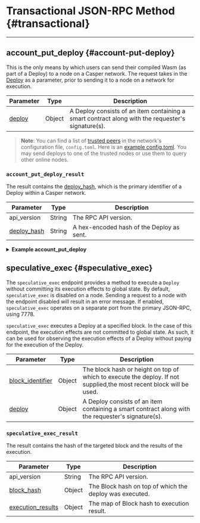 # Transactional JSON-RPC Method {#transactional}

---

## account_put_deploy {#account-put-deploy}

This is the only means by which users can send their compiled Wasm (as part of a Deploy) to a node on a Casper network. The request takes in the [Deploy](../../../design/execution-semantics#execution-semantics-deploys) as a parameter, prior to sending it to a node on a network for execution.

|Parameter|Type|Description|
|---------|----|-----------|
|[deploy](../../sdkspec/types_chain#deploy)|Object|A Deploy consists of an item containing a smart contract along with the requester's signature(s).|

> **Note**: You can find a list of [trusted peers](https://docs.casperlabs.io/operators/joining/#known-addresses) in the network's configuration file, `config.toml`. Here is an [example config.toml](https://github.com/casper-network/casper-node/blob/dev/resources/production/config-example.toml#L131). You may send deploys to one of the trusted nodes or use them to query other online nodes.

### `account_put_deploy_result`

The result contains the [deploy_hash](../../sdkspec/types_chain#deployhash), which is the primary identifier of a Deploy within a Casper network.

|Parameter|Type|Description|
|---------|----|-----------|
|api_version|String|The RPC API version.|
|[deploy_hash](../../sdkspec/types_chain#deployhash)|String| A hex-encoded hash of the Deploy as sent.|

<details>

<summary><b>Example account_put_deploy</b></summary>

```bash

{
          "name": "account_put_deploy_example",
          "params": [
            {
              "name": "deploy",
              "value": {
                "approvals": [
                  {
                    "signature": "012dbf03817a51794a8e19e0724884075e6d1fbec326b766ecfa6658b41f81290da85e23b24e88b1c8d9761185c961daee1adab0649912a6477bcd2e69bd91bd08",
                    "signer": "01d9bf2148748a85c89da5aad8ee0b0fc2d105fd39d41a4c796536354f0ae2900c"
                  }
                ],
                "hash": "5c9b3b099c1378aa8e4a5f07f59ff1fcdc69a83179427c7e67ae0377d94d93fa",
                "header": {
                  "account": "01d9bf2148748a85c89da5aad8ee0b0fc2d105fd39d41a4c796536354f0ae2900c",
                  "body_hash": "d53cf72d17278fd47d399013ca389c50d589352f1a12593c0b8e01872a641b50",
                  "chain_name": "casper-example",
                  "dependencies": [
                    "0101010101010101010101010101010101010101010101010101010101010101"
                  ],
                  "gas_price": 1,
                  "timestamp": "2020-11-17T00:39:24.072Z",
                  "ttl": "1h"
                },
                "payment": {
                  "StoredContractByName": {
                    "args": [
                      [
                        "amount",
                        {
                          "bytes": "e8030000",
                          "cl_type": "I32",
                          "parsed": 1000
                        }
                      ]
                    ],
                    "entry_point": "example-entry-point",
                    "name": "casper-example"
                  }
                },
                "session": {
                  "Transfer": {
                    "args": [
                      [
                        "amount",
                        {
                          "bytes": "e8030000",
                          "cl_type": "I32",
                          "parsed": 1000
                        }
                      ]
                    ]
                  }
                }
              }
            }
          ],
          "result": {
            "name": "account_put_deploy_example_result",
            "value": {
              "api_version": "1.4.4",
              "deploy_hash": "5c9b3b099c1378aa8e4a5f07f59ff1fcdc69a83179427c7e67ae0377d94d93fa"
            }
          }
        }

```

</details>

## speculative_exec {#speculative_exec}

The `speculative_exec` endpoint provides a method to execute a `Deploy` without committing its execution effects to global state. By default, `speculative_exec` is disabled on a node. Sending a request to a node with the endpoint disabled will result in an error message. If enabled, `speculative_exec` operates on a separate port from the primary JSON-RPC, using 7778.

`speculative_exec` executes a Deploy at a specified block. In the case of this endpoint, the execution effects are not committed to global state. As such, it can be used for observing the execution effects of a Deploy without paying for the execution of the Deploy.

|Parameter|Type|Description|
|---------|----|-----------|
|[block_identifier](../../sdkspec/types_chain#blockidentifier)|Object|The block hash or height on top of which to execute the deploy. If not supplied,the most recent block will be used.|
|[deploy](../../sdkspec/types_chain#deploy)|Object|A Deploy consists of an item containing a smart contract along with the requester's signature(s).|

### `speculative_exec_result`

The result contains the hash of the targeted block and the results of the execution.

|Parameter|Type|Description|
|---------|----|-----------|
|api_version|String|The RPC API version.|
|[block_hash](../../sdkspec/types_chain#blockhash)|Object|The Block hash on top of which the deploy was executed.|
|[execution_results](../../sdkspec/types_chain#executionresult)|Object|The map of Block hash to execution result.|
